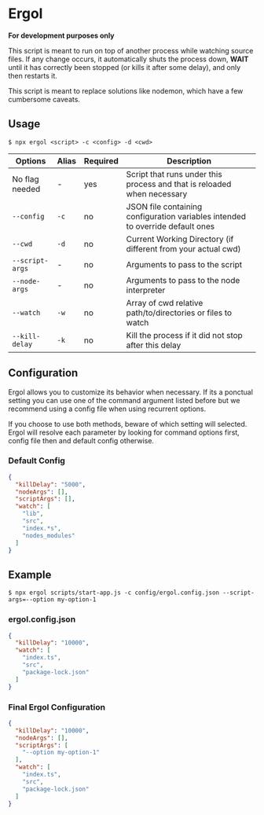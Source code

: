 # Ergol

__For development purposes only__

This script is meant to run on top of another process while watching source files. If any change occurs, it automatically shuts the process down, __WAIT__ until it has correctly been stopped (or kills it after some delay), and only then restarts it.

This script is meant to replace solutions like nodemon, which have a few cumbersome caveats.


## Usage

`$ npx ergol <script> -c <config> -d <cwd>`

| Options         | Alias | Required | Description                                                             |
|-----------------|-------|----------|-------------------------------------------------------------------------|
| No flag needed  | -     | yes      | Script that runs under this process and that is reloaded when necessary |
| `--config`      | `-c`  | no       | JSON file containing configuration variables intended to override default ones |
| `--cwd`         | `-d`  | no       | Current Working Directory (if different from your actual cwd)           |
| `--script-args` | -     | no       | Arguments to pass to the script                                         |
| `--node-args`   | -     | no       | Arguments to pass to the node interpreter                               |
| `--watch`       | `-w`  | no       | Array of cwd relative path/to/directories or files to watch             |
| `--kill-delay`  | `-k`  | no       | Kill the process if it did not stop after this delay                    |


## Configuration

Ergol allows you to customize its behavior when necessary. If its a ponctual setting you can use one of the command argument listed before but we recommend using a config file when using recurrent options.

If you choose to use both methods, beware of which setting will selected. Ergol will resolve each parameter by looking for command options first, config file then and default config otherwise.

### Default Config

```json
{
  "killDelay": "5000",
  "nodeArgs": [],
  "scriptArgs": [],
  "watch": [
    "lib",
    "src",
    "index.*s",
    "nodes_modules"
  ]
}
```


## Example

```sh-session
$ npx ergol scripts/start-app.js -c config/ergol.config.json --script-args=--option my-option-1
```

### ergol.config.json

```json
{
  "killDelay": "10000",
  "watch": [
    "index.ts",
    "src",
    "package-lock.json"
  ]
}
```

### Final Ergol Configuration

```json
{
  "killDelay": "10000",
  "nodeArgs": [],
  "scriptArgs": [
    "--option my-option-1"
  ],
  "watch": [
    "index.ts",
    "src",
    "package-lock.json"
  ]
}
```
